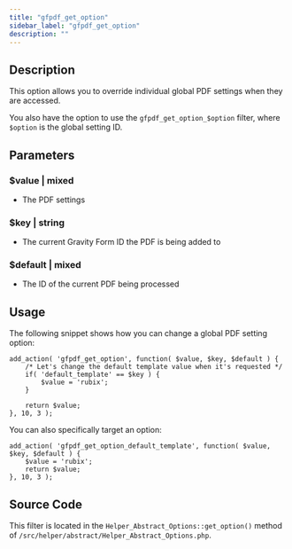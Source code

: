 ```yaml
---
title: "gfpdf_get_option"
sidebar_label: "gfpdf_get_option"
description: ""
---
```


## Description 

This option allows you to override individual global PDF settings when they are accessed. 

You also have the option to use the `gfpdf_get_option_$option` filter, where `$option` is the global setting ID.

## Parameters 

### $value | mixed
*  The PDF settings

### $key | string
*  The current Gravity Form ID the PDF is being added to

### $default | mixed
*  The ID of the current PDF being processed

## Usage 

The following snippet shows how you can change a global PDF setting option:

```.language-php
add_action( 'gfpdf_get_option', function( $value, $key, $default ) {
	/* Let's change the default template value when it's requested */
	if( 'default_template' == $key ) {
		$value = 'rubix';
	}

	return $value;
}, 10, 3 );
```


You can also specifically target an option: 

```.language-php
add_action( 'gfpdf_get_option_default_template', function( $value, $key, $default ) {
	$value = 'rubix';
	return $value;
}, 10, 3 );
```

## Source Code 

This filter is located in the `Helper_Abstract_Options::get_option()` method of `/src/helper/abstract/Helper_Abstract_Options.php`.